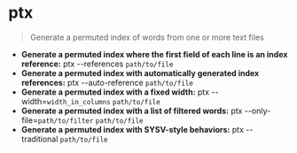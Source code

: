 # ptx
> Generate a permuted index of words from one or more text files
- **Generate a permuted index where the first field of each line is an index reference:**
ptx --references `path/to/file`
- **Generate a permuted index with automatically generated index references:**
ptx --auto-reference `path/to/file`
- **Generate a permuted index with a fixed width:**
ptx --width=`width_in_columns` `path/to/file`
- **Generate a permuted index with a list of filtered words:**
ptx --only-file=`path/to/filter` `path/to/file`
- **Generate a permuted index with SYSV-style behaviors:**
ptx --traditional `path/to/file`
